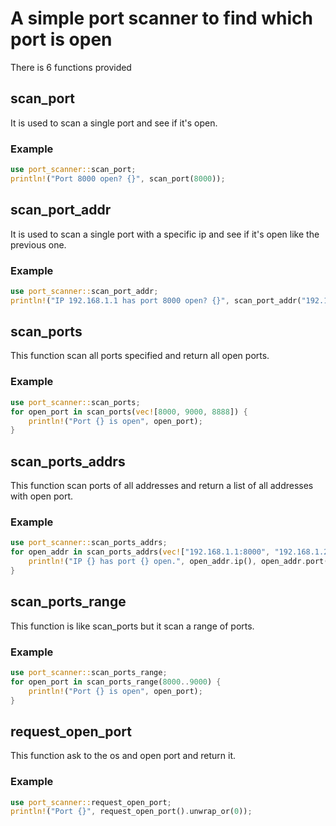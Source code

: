 # A simple port scanner to find which port is open

There is 6 functions provided

## scan_port

It is used to scan a single port and see if it's open.

### Example

```rust
use port_scanner::scan_port;
println!("Port 8000 open? {}", scan_port(8000));
```

## scan_port_addr

It is used to scan a single port with a specific ip and see if it's open like the previous one.

### Example

```rust
use port_scanner::scan_port_addr;
println!("IP 192.168.1.1 has port 8000 open? {}", scan_port_addr("192.168.1.1:8000"));
```

## scan_ports

This function scan all ports specified and return all open ports.

### Example

```rust
use port_scanner::scan_ports;
for open_port in scan_ports(vec![8000, 9000, 8888]) {
    println!("Port {} is open", open_port);
}
```

## scan_ports_addrs

This function scan ports of all addresses and return a list of all addresses with open port.

### Example

```rust
use port_scanner::scan_ports_addrs;
for open_addr in scan_ports_addrs(vec!["192.168.1.1:8000", "192.168.1.2:8000"]) {
    println!("IP {} has port {} open.", open_addr.ip(), open_addr.port());
}
```

## scan_ports_range

This function is like scan_ports but it scan a range of ports.

### Example

```rust
use port_scanner::scan_ports_range;
for open_port in scan_ports_range(8000..9000) {
    println!("Port {} is open", open_port);
}
```

## request_open_port

This function ask to the os and open port and return it.

### Example

```rust
use port_scanner::request_open_port;
println!("Port {}", request_open_port().unwrap_or(0));
```
